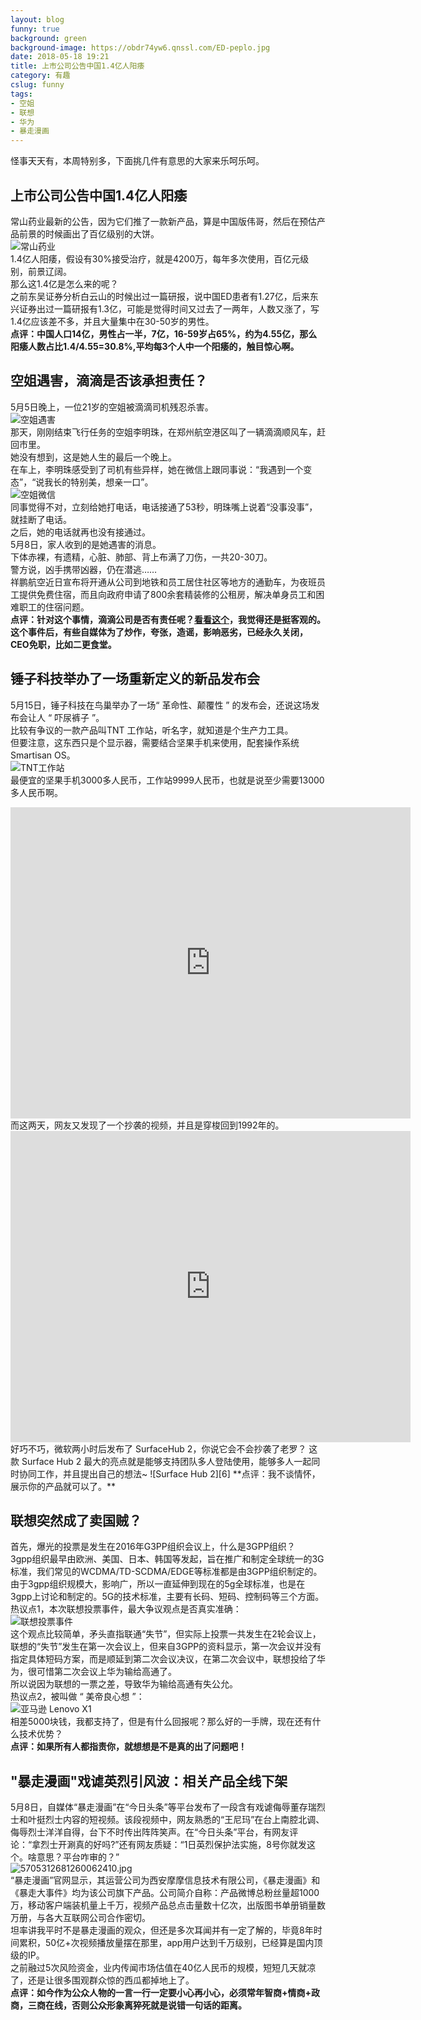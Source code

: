 ```yaml
---
layout: blog
funny: true
background: green
background-image: https://obdr74yw6.qnssl.com/ED-peplo.jpg
date: 2018-05-18 19:21
title: 上市公司公告中国1.4亿人阳痿
category: 有趣
cslug: funny
tags:
- 空姐
- 联想
- 华为
- 暴走漫画
---
```


怪事天天有，本周特别多，下面挑几件有意思的大家来乐呵乐呵。  

## 上市公司公告中国1.4亿人阳痿 ##  
常山药业最新的公告，因为它们推了一款新产品，算是中国版伟哥，然后在预估产品前景的时候画出了百亿级别的大饼。    
![常山药业][1]  
1.4亿人阳痿，假设有30%接受治疗，就是4200万，每年多次使用，百亿元级别，前景辽阔。  
那么这1.4亿是怎么来的呢？  
之前东吴证券分析白云山的时候出过一篇研报，说中国ED患者有1.27亿，后来东兴证券出过一篇研报有1.3亿，可能是觉得时间又过去了一两年，人数又涨了，写1.4亿应该差不多，并且大量集中在30-50岁的男性。  
**点评：中国人口14亿，男性占一半，7亿，16-59岁占65%，约为4.55亿，那么阳痿人数占比1.4/4.55=30.8%,平均每3个人中一个阳痿的，触目惊心啊。**  

## 空姐遇害，滴滴是否该承担责任？ ##  
5月5日晚上，一位21岁的空姐被滴滴司机残忍杀害。  
![空姐遇害][2]  
那天，刚刚结束飞行任务的空姐李明珠，在郑州航空港区叫了一辆滴滴顺风车，赶回市里。  
她没有想到，这是她人生的最后一个晚上。  
在车上，李明珠感受到了司机有些异样，她在微信上跟同事说：“我遇到一个变态”，“说我长的特别美，想亲一口”。  
![空姐微信][3]  
同事觉得不对，立刻给她打电话，电话接通了53秒，明珠嘴上说着“没事没事”，就挂断了电话。  
之后，她的电话就再也没有接通过。  
5月8日，家人收到的是她遇害的消息。  
下体赤裸，有遗精，心脏、肺部、背上布满了刀伤，一共20-30刀。  
警方说，凶手携带凶器，仍在潜逃……  
祥鹏航空近日宣布将开通从公司到地铁和员工居住社区等地方的通勤车，为夜班员工提供免费住宿，而且向政府申请了800余套精装修的公租房，解决单身员工和困难职工的住宿问题。  
**点评：针对这个事情，滴滴公司是否有责任呢？[看看这个][4]，我觉得还是挺客观的。这个事件后，有些自媒体为了炒作，夸张，造谣，影响恶劣，已经永久关闭，CEO免职，比如二更食堂。**    

## 锤子科技举办了一场重新定义的新品发布会 ##  
5月15日，锤子科技在鸟巢举办了一场“ 革命性、颠覆性 ” 的发布会，还说这场发布会让人 “ 吓尿裤子 ”。  
比较有争议的一款产品叫TNT 工作站，听名字，就知道是个生产力工具。  
但要注意，这东西只是个显示器，需要结合坚果手机来使用，配套操作系统 Smartisan OS。   
![TNT工作站][5]  
最便宜的坚果手机3000多人民币，工作站9999人民币，也就是说至少需要13000多人民币啊。  
<iframe frameborder="0" width="640" height="498" src="https://v.qq.com/iframe/player.html?vid=x065636gmt3&tiny=0&auto=0" allowfullscreen></iframe>
而这两天，网友又发现了一个抄袭的视频，并且是穿梭回到1992年的。  
<iframe frameborder="0" width="640" height="498" src="https://v.qq.com/iframe/player.html?vid=r0656ecpvcy&tiny=0&auto=0" allowfullscreen></iframe>
好巧不巧，微软两小时后发布了 SurfaceHub 2，你说它会不会抄袭了老罗？  
这款 Surface Hub 2 最大的亮点就是能够支持团队多人登陆使用，能够多人一起同时协同工作，并且提出自己的想法~  
![Surface Hub 2][6]  
**点评：我不谈情怀，展示你的产品就可以了。**  

## 联想突然成了卖国贼？ ##  
首先，爆光的投票是发生在2016年G3PP组织会议上，什么是3GPP组织？  
3gpp组织最早由欧洲、美国、日本、韩国等发起，旨在推广和制定全球统一的3G标准，我们常见的WCDMA/TD-SCDMA/EDGE等标准都是由3GPP组织制定的。  
由于3gpp组织规模大，影响广，所以一直延伸到现在的5g全球标准，也是在3gpp上讨论和制定的。5G的技术标准，主要有长码、短码、控制码等三个方面。  
热议点1，本次联想投票事件，最大争议观点是否真实准确：  
![联想投票事件][7]  
这个观点比较简单，矛头直指联通“失节”，但实际上投票一共发生在2轮会议上，联想的“失节”发生在第一次会议上，但来自3GPP的资料显示，第一次会议并没有指定具体短码方案，而是顺延到第二次会议决议，在第二次会议中，联想投给了华为，很可惜第二次会议上华为输给高通了。  
所以说因为联想的一票之差，导致华为输给高通有失公允。  
热议点2，被叫做 “ 美帝良心想 ”：  
![亚马逊 Lenovo X1 ][8]  
相差5000块钱，我都支持了，但是有什么回报呢？那么好的一手牌，现在还有什么技术优势？  
**点评：如果所有人都指责你，就想想是不是真的出了问题吧！**  

## "暴走漫画"戏谑英烈引风波：相关产品全线下架 ##  
5月8日，自媒体“暴走漫画”在“今日头条”等平台发布了一段含有戏谑侮辱董存瑞烈士和叶挺烈士内容的短视频。该段视频中，网友熟悉的“王尼玛”在台上南腔北调、侮辱烈士洋洋自得，台下不时传出阵阵笑声。在“今日头条”平台，有网友评论：“拿烈士开涮真的好吗?”还有网友质疑：“1日英烈保护法实施，8号你就发这个。啥意思？平台咋审的？”  
![5705312681260062410.jpg](https://i.loli.net/2018/05/19/5affdb12f365b.jpg)  
“暴走漫画”官网显示，其运营公司为西安摩摩信息技术有限公司，《暴走漫画》和《暴走大事件》均为该公司旗下产品。公司简介自称：产品微博总粉丝量超1000万，移动客户端装机量上千万，视频产品总点击量数十亿次，出版图书单册销量数万册，与各大互联网公司合作密切。  
坦率讲我平时不是暴走漫画的观众，但还是多次耳闻并有一定了解的，毕竟8年时间累积，50亿+次视频播放量摆在那里，app用户达到千万级别，已经算是国内顶级的IP。  
之前融过5次风险资金，业内传闻市场估值在40亿人民币的规模，短短几天就凉了，还是让很多围观群众惊的西瓜都掉地上了。  
**点评：如今作为公众人物的一言一行一定要小心再小心，必须常年智商+情商+政商，三商在线，否则公众形象离猝死就是说错一句话的距离。**
 

  [1]: https://ws1.sinaimg.cn/large/c5095e03gy1frfq3fxx0rj20h60d2gor.jpg
  [2]: https://ws1.sinaimg.cn/large/c5095e03gy1frfqhyzfdcj20hs0ert9u.jpg
  [3]: https://ws1.sinaimg.cn/large/c5095e03gy1frfqiyeeywj209d0gojry.jpg
  [4]: https://mp.weixin.qq.com/s/esI8aa7pa2lwuLnT7ccxEQ
  [5]: https://ws1.sinaimg.cn/large/c5095e03gy1frftsxwy0sj20sk0etaat.jpg
  [6]: https://ws1.sinaimg.cn/large/c5095e03gy1frfu3fvt52g20go081b29.gif
  [7]: https://ws1.sinaimg.cn/large/c5095e03gy1frfus7jxi9j20gk08h3yt.jpg
  [8]: https://ws1.sinaimg.cn/large/c5095e03gy1frfuy43wpmj20iw0gvahh.jpg
